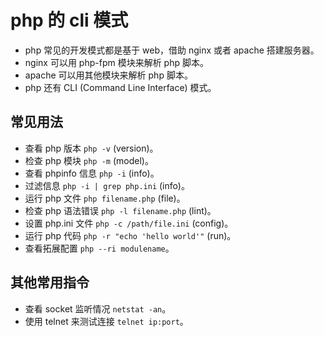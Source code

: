 # php 的 cli 模式
* php 常见的开发模式都是基于 web，借助 nginx 或者 apache 搭建服务器。
* nginx 可以用 php-fpm 模块来解析 php 脚本。
* apache 可以用其他模块来解析 php 脚本。
* php 还有 CLI (Command Line Interface) 模式。

## 常见用法
* 查看 php 版本 `php -v` (version)。
* 检查 php 模块 `php -m` (model)。
* 查看 phpinfo 信息 `php -i` (info)。
* 过滤信息 `php -i | grep php.ini` (info)。
* 运行 php 文件 `php filename.php` (file)。
* 检查 php 语法错误 `php -l filename.php` (lint)。
* 设置 php.ini 文件 `php -c /path/file.ini` (config)。
* 运行 php 代码 `php -r "echo 'hello world'"` (run)。
* 查看拓展配置 `php --ri modulename`。

## 其他常用指令
* 查看 socket 监听情况 `netstat -an`。
* 使用 telnet 来测试连接 `telnet ip:port`。
